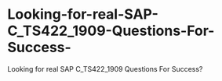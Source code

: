 # Looking-for-real-SAP-C_TS422_1909-Questions-For-Success-
Looking for real SAP C_TS422_1909 Questions For Success?
